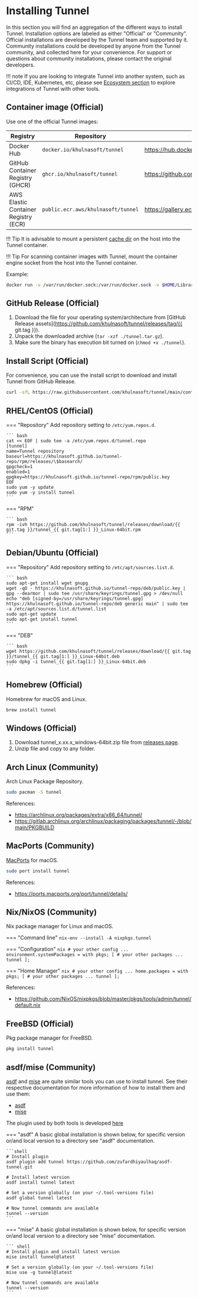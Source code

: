# Installing Tunnel

In this section you will find an aggregation of the different ways to install Tunnel. Installation options are labeled as either "Official" or "Community". Official installations are developed by the Tunnel team and supported by it. Community installations could be developed by anyone from the Tunnel community, and collected here for your convenience. For support or questions about community installations, please contact the original developers.

!!! note
    If you are looking to integrate Tunnel into another system, such as CI/CD, IDE, Kubernetes, etc, please see [Ecosystem section](../ecosystem/index.md) to explore integrations of Tunnel with other tools.

## Container image (Official)

Use one of the official Tunnel images:

| Registry | Repository | Link |
| --- | --- | --- |
| Docker Hub | `docker.io/khulnasoft/tunnel` | https://hub.docker.com/r/khulnasoft/tunnel |
| GitHub Container Registry (GHCR) | `ghcr.io/khulnasoft/tunnel` | https://github.com/orgs/aquasecurity/packages/container/package/tunnel |
| AWS Elastic Container Registry (ECR) | `public.ecr.aws/khulnasoft/tunnel` | https://gallery.ecr.aws/khulnasoft/tunnel |

!!! Tip
    It is advisable to mount a persistent [cache dir](../docs/configuration/cache.md) on the host into the Tunnel container.

!!! Tip
    For scanning container images with Tunnel, mount the container engine socket from the host into the Tunnel container.

Example:

``` bash
docker run -v /var/run/docker.sock:/var/run/docker.sock -v $HOME/Library/Caches:/root/.cache/ khulnasoft/tunnel:{{ git.tag[1:] }} image python:3.4-alpine
```

## GitHub Release (Official)

1. Download the file for your operating system/architecture from [GitHub Release assets](https://github.com/khulnasoft/tunnel/releases/tag/{{ git.tag }}).  
2. Unpack the downloaded archive (`tar -xzf ./tunnel.tar.gz`).
3. Make sure the binary has execution bit turned on (`chmod +x ./tunnel`).

## Install Script (Official)

For convenience, you can use the install script to download and install Tunnel from GitHub Release.

```bash
curl -sfL https://raw.githubusercontent.com/khulnasoft/tunnel/main/contrib/install.sh | sudo sh -s -- -b /usr/local/bin {{ git.tag }}
```

## RHEL/CentOS (Official)

=== "Repository"
    Add repository setting to `/etc/yum.repos.d`.

    ``` bash
    cat << EOF | sudo tee -a /etc/yum.repos.d/tunnel.repo
    [tunnel]
    name=Tunnel repository
    baseurl=https://khulnasoft.github.io/tunnel-repo/rpm/releases/\$basearch/
    gpgcheck=1
    enabled=1
    gpgkey=https://khulnasoft.github.io/tunnel-repo/rpm/public.key
    EOF
    sudo yum -y update
    sudo yum -y install tunnel
    ```

=== "RPM"

    ``` bash
    rpm -ivh https://github.com/khulnasoft/tunnel/releases/download/{{ git.tag }}/tunnel_{{ git.tag[1:] }}_Linux-64bit.rpm
    ```

## Debian/Ubuntu (Official)

=== "Repository"
    Add repository setting to `/etc/apt/sources.list.d`.

    ``` bash
    sudo apt-get install wget gnupg
    wget -qO - https://khulnasoft.github.io/tunnel-repo/deb/public.key | gpg --dearmor | sudo tee /usr/share/keyrings/tunnel.gpg > /dev/null
    echo "deb [signed-by=/usr/share/keyrings/tunnel.gpg] https://khulnasoft.github.io/tunnel-repo/deb generic main" | sudo tee -a /etc/apt/sources.list.d/tunnel.list
    sudo apt-get update
    sudo apt-get install tunnel
    ```

=== "DEB"

    ``` bash
    wget https://github.com/khulnasoft/tunnel/releases/download/{{ git.tag }}/tunnel_{{ git.tag[1:] }}_Linux-64bit.deb
    sudo dpkg -i tunnel_{{ git.tag[1:] }}_Linux-64bit.deb
    ```

## Homebrew (Official)

Homebrew for macOS and Linux.

```bash
brew install tunnel
```

## Windows (Official)

1. Download tunnel_x.xx.x_windows-64bit.zip file from [releases page](https://github.com/khulnasoft/tunnel/releases/).
2. Unzip file and copy to any folder.

## Arch Linux (Community)

Arch Linux Package Repository.

```bash
sudo pacman -S tunnel
```

References: 
- <https://archlinux.org/packages/extra/x86_64/tunnel/>
- <https://gitlab.archlinux.org/archlinux/packaging/packages/tunnel/-/blob/main/PKGBUILD>


## MacPorts (Community)

[MacPorts](https://www.macports.org) for macOS.

```bash
sudo port install tunnel
```

References:
- <https://ports.macports.org/port/tunnel/details/>

## Nix/NixOS (Community)

Nix package manager for Linux and macOS.

=== "Command line"
    `nix-env --install -A nixpkgs.tunnel`

=== "Configuration"
    ```nix
    # your other config ...
    environment.systemPackages = with pkgs; [
      # your other packages ...
      tunnel
    ];
    ```

=== "Home Manager"
    ```nix
    # your other config ...
    home.packages = with pkgs; [
      # your other packages ...
      tunnel
    ];
    ```

References: 

-  https://github.com/NixOS/nixpkgs/blob/master/pkgs/tools/admin/tunnel/default.nix

## FreeBSD (Official)

Pkg package manager for FreeBSD.

```bash
pkg install tunnel
```

## asdf/mise (Community)

[asdf](https://github.com/asdf-vm/asdf) and [mise](https://github.com/jdx/mise) are quite similar tools you can use to install tunnel.
See their respective documentation for more information of how to install them and use them:

- [asdf](https://asdf-vm.com/guide/getting-started.html)
- [mise](https://mise.jdx.dev/getting-started.html)

The plugin used by both tools is developed [here](https://github.com/zufardhiyaulhaq/asdf-tunnel)


=== "asdf"
    A basic global installation is shown below, for specific version or/and local version to a directory see "asdf" documentation.

    ```shell
    # Install plugin
    asdf plugin add tunnel https://github.com/zufardhiyaulhaq/asdf-tunnel.git

    # Install latest version
    asdf install tunnel latest

    # Set a version globally (on your ~/.tool-versions file)
    asdf global tunnel latest

    # Now tunnel commands are available
    tunnel --version
    ```

=== "mise"
    A basic global installation is shown below, for specific version or/and local version to a directory see "mise" documentation.

    ``` shell
    # Install plugin and install latest version
    mise install tunnel@latest

    # Set a version globally (on your ~/.tool-versions file)
    mise use -g tunnel@latest

    # Now tunnel commands are available
    tunnel --version
    ```
